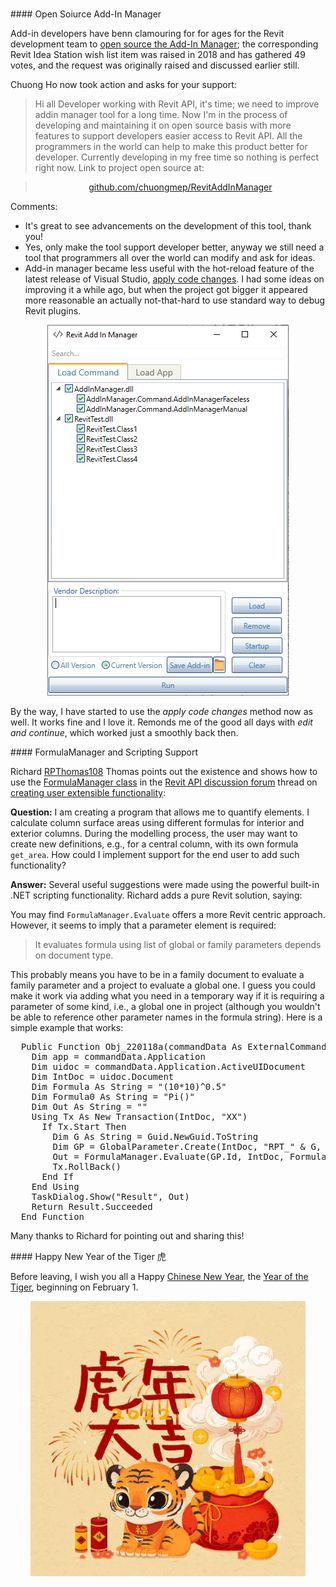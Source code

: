 <head>
<meta http-equiv="Content-Type" content="text/html; charset=utf-8">
<link rel="stylesheet" type="text/css" href="bc.css">
<script src="https://cdn.rawgit.com/google/code-prettify/master/loader/run_prettify.js" type="text/javascript"></script>
</head>

<!---

- open source
  https://github.com/chuongmep/RevitAddInManager
  /Users/jta/a/doc/revit/tbc/git/a/img/RevitAddInManager.png

- [FormulaManager Class](https://www.revitapidocs.com/2022/d061dadf-70da-a883-ec12-5cf98ded069e.htm)
  [Create user extensible functionality](https://forums.autodesk.com/t5/revit-api-forum/create-user-extesible-funcionality/m-p/10887473)

twitter:

 in the #RevitAPI @AutodeskForge @AutodeskRevit #bim #DynamoBim #ForgeDevCon 

&ndash; 
...

linkedin:

#bim #DynamoBim #ForgeDevCon #Revit #API #IFC #SDK #AI #VisualStudio #Autodesk #AEC #adsk

the [Revit API discussion forum](http://forums.autodesk.com/t5/revit-api-forum/bd-p/160) thread

<center>
<img src="img/" alt="" title="" width="600"/>
<p style="font-size: 80%; font-style:italic"></p>
</center>

-->

###

####<a name="2"></a> Open Soiurce Add-In Manager

Add-in developers have benn clamouring for for ages for the Revit development team
to [open source the Add-In Manager](https://forums.autodesk.com/t5/revit-ideas/open-source-add-in-manager/idi-p/8049456);
the corresponding Revit Idea Station wish list item was raised in 2018 and has gathered 49 votes, and the request was originally raised and discussed earlier still.

Chuong Ho now took action and asks for your support:

> Hi all Developer working with Revit API,
it's time; we need to improve addin manager tool for a long time.
Now I'm in the process of developing and maintaining it on open source basis with more features to support developers easier access to Revit API.
All the programmers in the world can help to make this product better for developer.
Currently developing in my free time so nothing is perfect right now.
Link to project open source at:

> <p style="text-align:center"><a href="https://github.com/chuongmep/RevitAddInManager">github.com/chuongmep/RevitAddInManager</a></p>

Comments:

- It's great to see advancements on the development of this tool, thank you!
- Yes, only make the tool support developer better, anyway we still need a tool that programmers all over the world can modify and ask for ideas.
- Add-in manager became less useful with the hot-reload feature of the latest release of Visual Studio,
[apply code changes](https://thebuildingcoder.typepad.com/blog/2021/10/localised-forge-intros-and-apply-code-changes.html#4).
I had some ideas on improving it a while ago, but when the project got bigger it appeared more reasonable an actually not-that-hard to use standard way to debug Revit plugins.

<center>
<img src="img/RevitAddInManager.png" alt="RevitAddInManager" title="RevitAddInManager" width="386"/> <!-- 386 -->
</center>

By the way, I have started to use the <i>apply code changes</i> method now as well.
It works fine and I love it.
Remonds me of the good all days with <i>edit and continue</i>, which worked just a smoothly back then.

####<a name="4"></a> FormulaManager and Scripting Support 

Richard [RPThomas108](https://forums.autodesk.com/t5/user/viewprofilepage/user-id/1035859) Thomas
points out the existence and shows how to use
the [FormulaManager class](https://www.revitapidocs.com/2022/d061dadf-70da-a883-ec12-5cf98ded069e.htm) in
the [Revit API discussion forum](http://forums.autodesk.com/t5/revit-api-forum/bd-p/160) thread
on [creating user extensible functionality](https://forums.autodesk.com/t5/revit-api-forum/create-user-extesible-funcionality/m-p/10887473):

**Question:** I am creating a program that allows me to quantify elements. 
I calculate column surface areas using different formulas for interior and exterior columns.
During the modelling process, the user may want to create new definitions, e.g., for a central column, with its own formula `get_area`.
How could I implement support for the end user to add such functionality?

**Answer:** Several useful suggestions were made using the powerful built-in .NET scripting functionality.
Richard adds a pure Revit solution, saying:

You may find `FormulaManager.Evaluate` offers a more Revit centric approach.
However, it seems to imply that a parameter element is required:

> It evaluates formula using list of global or family parameters depends on document type.

This probably means you have to be in a family document to evaluate a family parameter and a project to evaluate a global one.
I guess you could make it work via adding what you need in a temporary way if it is requiring a parameter of some kind, i.e., a global one in project (although you wouldn't be able to reference other parameter names in the formula string).
Here is a simple example that works:

<pre class="code">
  Public Function Obj_220118a(commandData As ExternalCommandData, ByRef message As String, elements As ElementSet) As Result
    Dim app = commandData.Application
    Dim uidoc = commandData.Application.ActiveUIDocument
    Dim IntDoc = uidoc.Document
    Dim Formula As String = "(10*10)^0.5"
    Dim Formula0 As String = "Pi()"
    Dim Out As String = ""
    Using Tx As New Transaction(IntDoc, "XX")
      If Tx.Start Then
        Dim G As String = Guid.NewGuid.ToString
        Dim GP = GlobalParameter.Create(IntDoc, "RPT_" & G, SpecTypeId.Number)
        Out = FormulaManager.Evaluate(GP.Id, IntDoc, Formula0)
        Tx.RollBack()
      End If
    End Using
    TaskDialog.Show("Result", Out)
    Return Result.Succeeded
  End Function
</pre>

Many thanks to Richard for pointing out and sharing this!

####<a name="5"></a> Happy New Year of the Tiger 虎

Before leaving, I wish you all a 
Happy [Chinese New Year](https://en.wikipedia.org/wiki/Chinese_New_Year),
the [Year of the Tiger](https://en.wikipedia.org/wiki/Tiger_(zodiac)),
beginning on February 1.

<center>
<img src="img/2022-01-26_tiger_year.jpg" alt="Year of the Tiger" title="Year of the Tiger" width="440"/> <!-- 1100 -->
</center>
